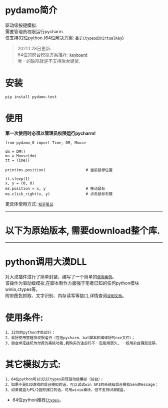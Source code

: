 # pydamo简介
驱动级按键模拟.<br>
需要管理员权限运行pycharm.<br>
仅支持32位python.(64位解决方案: [`基于Ctypes的VirtualKey`](https://zhuanlan.zhihu.com/p/266522358 "跳转到 基于Ctypes的VirtualKey"))<br>

> 2021.1.28日更新:<br>
> 64位的前台模拟方案推荐: [`keyboard`](https://github.com/boppreh/keyboard "跳转到keyboard项目的git地址").<br>
> 唯一的缺陷就是不支持后台键鼠.<br>

# 安装
```pip install pydamo-test```<br>
# 使用
**第一次使用时必须以管理员权限运行pycharm!**
```
from pydamo_0 import Time, DM, Mouse

dm = DM()
ms = Mouse(dm)
tt = Time()

print(ms.position)                  # 当前鼠标位置

tt.sleep(1)
x, y = (0, 0)
ms.position = x, y                  # 移动鼠标
ms.click_right(x, y)                # 点击鼠标右键
```
更具体使用方式:
[`知乎笔记`](https://zhuanlan.zhihu.com/p/266519446 "跳转到知乎")

----------------------------------------------------------------------------------
# 以下为原始版本, 需要download整个库.
----------------------------------------------------------------------------------

# python调用大漠DLL
对大漠插件进行了简单封装，编写了一个简单的[`使用案例`](https://github.com/bode135/pydamo/blob/master/%E7%AE%80%E5%8D%95%E6%A1%88%E4%BE%8B.py)。<br/>
该操作为驱动级模拟,在脚本制作方面强于笔者已知的任何python模块winio,ctypes等。<br/>
附带图色抓取、文字识别、内存读写等接口,详情查阅[`说明文档`](https://github.com/bode135/pydamo/tree/master/%E6%8E%A5%E5%8F%A3%E8%AF%B4%E6%98%8E)。

# 使用条件:
    1、32位的python才能运行；
    2、最好使用管理员权限运行（包括pycharm、bat脚本和编译好的exe文件）；
    3、后台绑定挂机为付费的高级功能,我购买的注册码不一定能用很久, 一般用前台键鼠足够。

# 其它模拟方式:
    1、64位python可以试试Ctypes实现驱动级模拟（前台）；
    2、如果不是D3D游戏的后台模拟的话，可以试试win API的系统级后台模拟SendMessage；
    3、如果键盘为PS/2圆形接口的话，可用winio模块，但不支持USB键盘。

* 64位python推荐[`Ctypes`](https://github.com/bode135/VirtualKey_with_Ctypes "跳转到Ctypes")。
